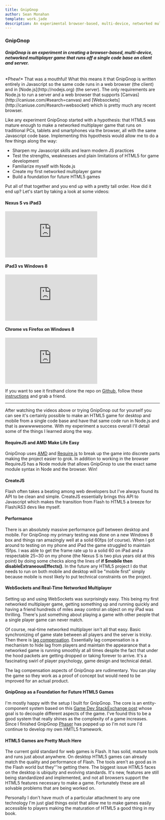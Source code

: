 ```yaml
---
title: GnipGnop
author: Sean Monahan
template: work.jade
description: An experimental browser-based, multi-device, networked multiplayer game written in Javascript.
---
```


### GnipGnop

#### *GnipGnop is an experiment in creating a browser-based, multi-device, networked multiplayer game that runs off a single code base on client and server.*

<br/>
*Phew!* That was a mouthful! What this means it that GnipGnop is written entirely in Javascript so the same code runs in a web browser (the client) and in [Node.js](http://nodejs.org) (the server). The only requirements are Node.js to run a server and a web browser that supports [Canvas](http://caniuse.com/#search=canvas) and [Websockets](http://caniuse.com/#search=websocket) which is pretty much any recent browser.

Like any experiment GnipGnop started with a hypothesis: that HTML5 was mature enough to make a networked multiplayer game that runs on traditional PCs, tablets and smartphones via the browser, all with the same Javascript code base. Implementing this hypothesis would allow me to do a few things along the way:

* Sharpen my Javascript skills and learn modern JS practices
* Test the strengths, weaknesses and plain limitations of HTML5 for game development
* Familiarize myself with Node.js
* Create my first networked multiplayer game
* Build a foundation for future HTML5 games

Put all of that together and you end up with a pretty tall order. How did it end up? Let's start by taking a look at some videos:

#### Nexus S vs iPad3

<iframe class="youtube-embed" src="http://www.youtube.com/embed/AWLaD6l9Y1Y" frameborder="0" allowfullscreen></iframe>

#### iPad3 vs Windows 8

<iframe class="youtube-embed" src="http://www.youtube.com/embed/c-V03YYhq9s" frameborder="0" allowfullscreen></iframe>

#### Chrome vs Firefox on Windows 8

<iframe class="youtube-embed" src="http://www.youtube.com/embed/ttR3ciTY2Wk" frameborder="0" allowfullscreen></iframe>

If you want to see it firsthand clone the repo on [Github](https://github.com/NoobsArePeople2/GnipGnop), follow these [instructions](https://github.com/NoobsArePeople2/GnipGnop#installation) and grab a friend.

<hr/>

After watching the videos above or trying GnipGnop out for yourself you can see it's certainly possible to make an HTML5 game for desktop and mobile from a single code base and have that same code run in Node.js and that is awwwwwesome. With my experiment a success overall I'll detail some of the things I learned along the way.

#### RequireJS and AMD Make Life Easy

GnipGnop uses [AMD](http://en.wikipedia.org/wiki/Asynchronous_module_definition) and [Require.js](http://requirejs.org/) to break up the game into discrete parts making the project easier to grok. In addition to working in the browser RequireJS has a Node module that allows GnipGnop to use the exact same module syntax in Node and the browser. Win!

#### CreateJS

Flash often takes a beating among web developers but I've always found its API to be clean and simple. CreateJS essentially brings this API to Javascript which makes the transition from Flash to HTML5 a breeze for Flash/AS3 devs like myself.

#### Performance

There is an absolutely massive performance gulf between desktop and mobile. For GnipGnop my primary testing was done on a new Windows 8 box and things ran amazingly well at a solid 60fps (of course). When I got around to testing on my phone and iPad the game struggled to maintain 15fps. I was able to get the frame rate up to a solid 60 on iPad and a respectable 25~30 on my phone (the Nexus S is two plus years old at this point) by doing some checks along the lines of __if $mobile then disableExtraneousEffects()__. In the future any HTML5 project I do that needs to run on both mobile and desktop will be "mobile first" simply because mobile is most likely to put technical constraints on the project.

#### WebSockets and Real-Time Networked Multiplayer

Setting up and using WebSockets was surprisingly easy. This being my first networked multiplayer game, getting something up and running quickly and having a friend hundreds of miles away control an object on my iPad was thrilling. There's just something about playing a game with other people that a single player game can never match.

Of course, real-time networked multiplayer isn't all that easy. Basic synchronizing of game state between all players and the server is tricky. Then there is [lag compensation](https://developer.valvesoftware.com/wiki/Latency_Compensating_Methods_in_Client/Server_In-game_Protocol_Design_and_Optimization). Essentially lag compensation is a mechanism to hide lag from players and maintain the appearance that a networked game is running smoothly at all times despite the fact that under the hood packets are getting dropped or taking forever to arrive. It's a fascinating swirl of player psychology, game design and technical detail.

The lag compensation aspects of GnipGnop are rudimentary. You can play the game so they work as a proof of concept but would need to be improved for an actual product.

#### GnipGnop as a Foundation for Future HTML5 Games

I'm mostly happy with the setup I built for GnipGnop. The core is an entity-component system based on this [Game Dev StackExchange post](http://gamedev.stackexchange.com/questions/31473/role-of-systems-in-entity-systems-architecture) whose goal is to decouple different aspects of the game. I've found this to be a good system that really shines as the complexity of a game increases. Since I finished GnipGnop [Phaser](https://github.com/photonstorm/phaser) has popped up so I'm not sure I'd continue to develop my own HMTL5 framework.

#### HTML5 Games are Pretty Much Here

The current gold standard for web games is Flash. It has solid, mature tools and runs just about anywhere. On desktop HTML5 games can already match the quality and performance of Flash. The tools aren't as good as in the Flash world but they'’'re getting there. The biggest issue HTML5 faces on the desktop is ubiquity and evolving standards. It's new, features are still being standardized and implemented, and not all browsers support the HTML5 features necessary to make a game. Fortunately these are all solvable problems that are being worked on.

Personally I don't have much of a particular attachment to any one technology I'm just glad things exist that allow me to make games easily accessible to players making the maturation of HTML5 a good thing in my book.